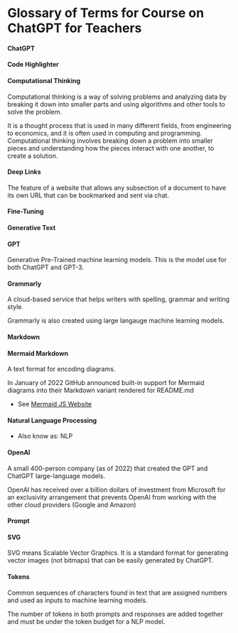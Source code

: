 # Glossary of Terms for Course on ChatGPT for Teachers

#### ChatGPT

#### Code Highlighter

#### Computational Thinking

Computational thinking is a way of solving problems and analyzing data by breaking it down into smaller parts and using algorithms and other tools to solve the problem.

It is a thought process that is used in many different fields, from engineering to economics, and it is often used in computing and programming. Computational thinking involves breaking down a problem into smaller pieces and understanding how the pieces interact with one another, to create a solution.

#### Deep Links

The feature of a website that allows any subsection of a document to have its own URL that can be bookmarked and sent via chat.

#### Fine-Tuning

#### Generative Text

#### GPT

Generative Pre-Trained machine learning models.  This is the model use for both ChatGPT and GPT-3.

#### Grammarly

A cloud-based service that helps writers with spelling, grammar and writing style.

Grammarly is also created using large langauge machine learning models.

#### Markdown

#### Mermaid Markdown

A text format for encoding diagrams.

In January of 2022 GitHub announced built-in support for Mermaid diagrams into their Markdown variant rendered for README.md

* See [Mermaid JS Website](https://mermaid-js.github.io/) 

#### Natural Language Processing

* Also know as: NLP

#### OpenAI

A small 400-person company (as of 2022) that created the GPT and ChatGPT large-language models.

OpenAI has received over a billion dollars of investment from Microsoft for an exclusivity arrangement that prevents OpenAI from working with the other cloud providers (Google and Amazon)

#### Prompt

#### SVG
SVG means Scalable Vector Graphics.  It is a standard format for generating vector images (not bitmaps) that can be easily generated by ChatGPT.

#### Tokens

Common sequences of characters found in text that are assigned numbers and used as inputs to machine learning models.

The number of tokens in both prompts and responses are added together and must be under the token budget for a NLP model.